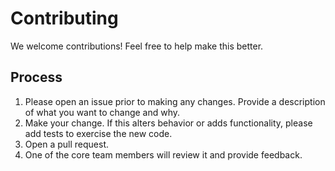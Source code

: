 # Contributing

We welcome contributions!  Feel free to help make this better.

## Process

1. Please open an issue prior to making any changes.  Provide a description of what you want to
   change and why.
2. Make your change.  If this alters behavior or adds functionality, please add tests to exercise
   the new code.
3. Open a pull request.
4. One of the core team members will review it and provide feedback.